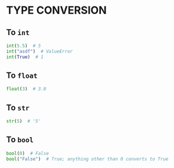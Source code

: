 # TYPE CONVERSION

## To `int`

```python
int(5.5)  # 5
int("asdf")  # ValueError
int(True)  # 1
```

## To `float`

```python
float(3)  # 3.0
```

## To `str`

```python
str(5)  # '5'
```

## To `bool`

```python
bool(0)  # False
bool("False")  # True; anything other than 0 converts to True
```
